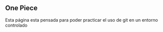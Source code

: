 One Piece
--------------------
Esta página esta pensada para poder practicar el uso de git en un entorno controlado

